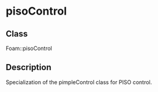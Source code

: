 # pisoControl 
## Class
Foam::pisoControl

## Description
Specialization of the pimpleControl class for PISO control.

